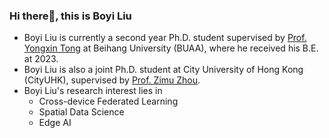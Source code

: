 ### Hi there👋, this is Boyi Liu

+ Boyi Liu is currently a second year Ph.D. student supervised by <a href="https://yongxintong.github.io/">Prof. Yongxin Tong</a> at Beihang University (BUAA), where he received his B.E. at 2023. 
+ Boyi Liu is also a joint Ph.D. student at City University of Hong Kong (CityUHK), supervised by <a href='https://zhouzimu.github.io/'>Prof. Zimu Zhou</a>.
+ Boyi Liu's research interest lies in
  + Cross-device Federated Learning
  + Spatial Data Science
  + Edge AI
